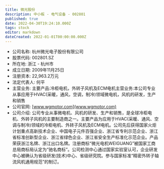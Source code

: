 ```yaml
---
title: 微光股份
description: 中小板 - 电气设备 - 002801
published: true
date: 2022-04-30T19:24:10.000Z
tags: stock
editor: markdown
dateCreated: 2022-01-01T00:00:00.000Z
---
```


- 公司名称: 杭州微光电子股份有限公司
- 股票代码: 002801.SZ
- 所在地: 浙江 - 杭州市
- 成立日期: 2009年11月25日
- 注册资本: 22,963.2万元
- 法定代表人: 何平
- 主营业务: 主要产品:冷柜电机，外转子风机及ECM电机主营业务:本公司专业从事应用于HVAC(采暖，通风，空调，制冷)领域微电机，风机的研发，生产和销售
- 公司官网: [www.wgmotor.com](www.wgmotor.com)
- 公司介绍: 公司专业从事微电机、风机的研发、生产和销售，是全球冷柜电机、外转子风机的主要制造商之一。主要产品为应用于HVAC(采暖、通风、空调与制冷)领域的冷柜电机、外转子风机及ECM电机。公司先后获得国家火炬计划重点高新技术企业、中国电子元件百强企业、浙江省专利示范企业、浙江省标准创新型企业、浙江省绿色企业、浙江省安全生产标准化示范企业。产品荣获浙江名牌、浙江出口名牌。注册商标“微光电机WEIGUANG”被国家工商总局商标局认定为“驰名商标”。公司检测中心通过国家实验室认可，企业研发中心被确认为省级研发(技术)中心、省级研究院。参与国家标准“精密外转子轴流风机通用规范”的制订。



